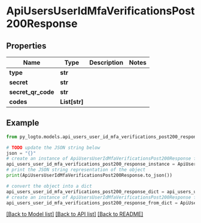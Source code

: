 # ApiUsersUserIdMfaVerificationsPost200Response


## Properties

Name | Type | Description | Notes
------------ | ------------- | ------------- | -------------
**type** | **str** |  | 
**secret** | **str** |  | 
**secret_qr_code** | **str** |  | 
**codes** | **List[str]** |  | 

## Example

```python
from py_logto.models.api_users_user_id_mfa_verifications_post200_response import ApiUsersUserIdMfaVerificationsPost200Response

# TODO update the JSON string below
json = "{}"
# create an instance of ApiUsersUserIdMfaVerificationsPost200Response from a JSON string
api_users_user_id_mfa_verifications_post200_response_instance = ApiUsersUserIdMfaVerificationsPost200Response.from_json(json)
# print the JSON string representation of the object
print(ApiUsersUserIdMfaVerificationsPost200Response.to_json())

# convert the object into a dict
api_users_user_id_mfa_verifications_post200_response_dict = api_users_user_id_mfa_verifications_post200_response_instance.to_dict()
# create an instance of ApiUsersUserIdMfaVerificationsPost200Response from a dict
api_users_user_id_mfa_verifications_post200_response_from_dict = ApiUsersUserIdMfaVerificationsPost200Response.from_dict(api_users_user_id_mfa_verifications_post200_response_dict)
```
[[Back to Model list]](../README.md#documentation-for-models) [[Back to API list]](../README.md#documentation-for-api-endpoints) [[Back to README]](../README.md)


